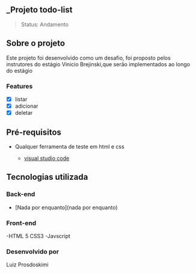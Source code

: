 ## _Projeto todo-list

> Status: Andamento

## Sobre o projeto

Este projeto foi desenvolvido como um desafio, foi proposto pelos instrutores do estágio Vinicio Brejinski,que serão implementados ao longo do estágio

### Features

- [x] listar
- [x] adicionar
- [x] deletar

## Pré-requisitos

- Qualquer ferramenta de teste em html e css

  - [visual studio code](https://code.visualstudio.com/)

## Tecnologias utilizada

### Back-end

- [Nada por enquanto](nada por enquanto)


### Front-end

-HTML 5 CSS3
-Javscript

### Desenvolvido por

Luiz Prosdoskimi
